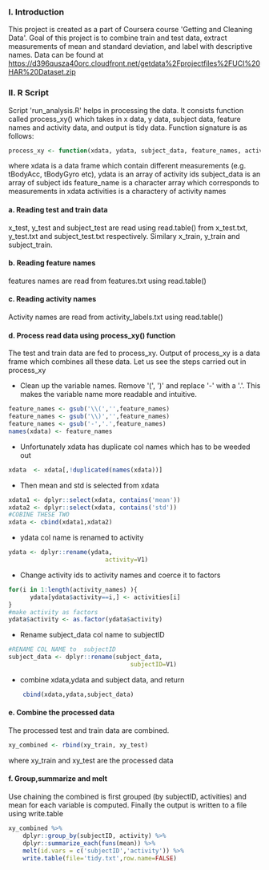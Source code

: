 ### I. Introduction
This project is created as a part of Coursera course 'Getting and Cleaning Data'. Goal of this project is to combine train and test data, extract measurements of mean and standard deviation, and label with descriptive names. Data can be found at https://d396qusza40orc.cloudfront.net/getdata%2Fprojectfiles%2FUCI%20HAR%20Dataset.zip 

### II. R Script
Script 'run_analysis.R' helps in processing the data. It consists function called process_xy() which takes in x data, y data, subject data, feature names and activity data, and output is tidy data. Function signature is as follows:

```R
process_xy <- function(xdata, ydata, subject_data, feature_names, activities) { ... } 
```
where xdata is a data frame which contain different measurements (e.g. tBodyAcc, tBodyGyro etc), 
      ydata is an array of activity ids 
      subject_data is an array of subject ids
      feature_name is a character array which corresponds to measurements in xdata
      activities is a charactery of activity names

#### a. Reading test and train data
x_test, y_test and subject_test are read using read.table() from x_test.txt, y_test.txt and subject_test.txt respectively. Similary x_train, y_train and subject_train. 

#### b. Reading feature names 
features names are read from features.txt using read.table()

#### c. Reading activity names
Activity names are read from activity_labels.txt using read.table()

#### d. Process read data using process_xy() function
The test and train data are fed to process_xy. Output of process_xy is a data frame which combines all these data. Let us see the steps carried out in process_xy

- Clean up the variable names. Remove '(', ')' and replace '-' with a '.'. This makes the variable name more readable and intuitive.
```R
feature_names <- gsub('\\(','',feature_names)
feature_names <- gsub('\\)','',feature_names)
feature_names <- gsub('-','.',feature_names)
names(xdata) <- feature_names
```
- Unfortunately xdata has duplicate col names which has to be weeded out
```R
xdata  <- xdata[,!duplicated(names(xdata))]
```
- Then mean and std is selected from xdata
```R
xdata1 <- dplyr::select(xdata, contains('mean'))
xdata2 <- dplyr::select(xdata, contains('std'))
#COBINE THESE TWO
xdata <- cbind(xdata1,xdata2)
```
- ydata col name is renamed to activity
```R
ydata <- dplyr::rename(ydata,
                           activity=V1)
```
- Change activity ids to activity names and coerce it to factors
```R
for(i in 1:length(activity_names) ){
      ydata[ydata$activity==i,] <- activities[i]
}
#make activity as factors
ydata$activity <- as.factor(ydata$activity)
```
- Rename subject_data col name to subjectID
```R
#RENAME COL NAME to  subjectID 
subject_data <- dplyr::rename(subject_data,
                                  subjectID=V1)
```
- combine xdata,ydata and subject data, and return
```R
    cbind(xdata,ydata,subject_data)
```
#### e. Combine the processed data
The processed test and train data are combined.
```R
xy_combined <- rbind(xy_train, xy_test)
```
where xy_train and xy_test are the processed data

#### f. Group,summarize and melt
Use chaining the combined is first grouped (by subjectID, activities) and mean for each variable is computed. Finally the output is written to a file using write.table
```R
xy_combined %>%
    dplyr::group_by(subjectID, activity) %>%
    dplyr::summarize_each(funs(mean)) %>% 
    melt(id.vars = c('subjectID','activity')) %>%
    write.table(file='tidy.txt',row.name=FALSE)
```




